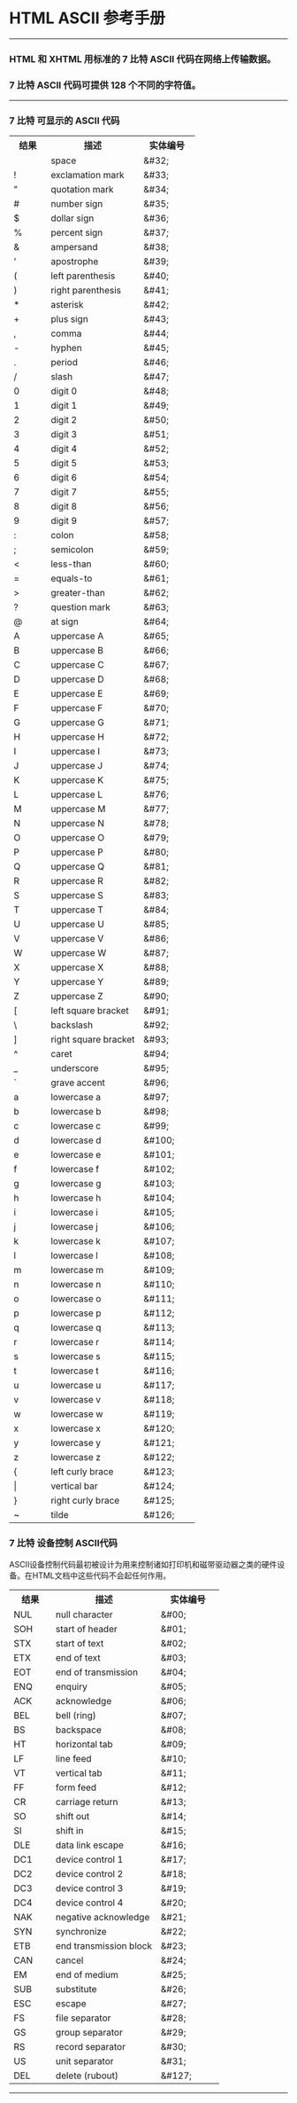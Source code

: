 # HTML ASCII 参考手册

---

### HTML 和 XHTML 用标准的 7 比特 ASCII 代码在网络上传输数据。

### 7 比特 ASCII 代码可提供 128 个不同的字符值。

---

### 7 比特 可显示的 ASCII 代码

<table class="dataintable">
    <tr>
      <th style="width:20%">结果</th>
      <th style="width:50%">描述</th>
      <th style="width:30%">实体编号</th>
    </tr>
    <tr>
      <td>&nbsp;</td>
      <td>space</td>
      <td>&amp;#32;</td>
    </tr>
    <tr>
      <td>!</td>
      <td>exclamation mark</td>
      <td>&amp;#33;</td>
    </tr>
    <tr>
      <td>&quot;</td>
      <td>quotation mark</td>
      <td>&amp;#34;</td>
    </tr>
    <tr>
      <td>#</td>
      <td>number sign</td>
      <td>&amp;#35;</td>
    </tr>
    <tr>
      <td>$</td>
      <td>dollar sign</td>
      <td>&amp;#36;</td>
    </tr>
    <tr>
      <td>%</td>
      <td>percent sign</td>
      <td>&amp;#37;</td>
    </tr>
    <tr>
      <td>&amp;</td>
      <td>ampersand</td>
      <td>&amp;#38;</td>
    </tr>
    <tr>
      <td>'</td>
      <td>apostrophe</td>
      <td>&amp;#39;</td>
    </tr>
    <tr>
      <td>(</td>
      <td>left parenthesis</td>
      <td>&amp;#40;</td>
    </tr>
    <tr>
      <td>)</td>
      <td>right parenthesis</td>
      <td>&amp;#41;</td>
    </tr>
    <tr>
      <td>*</td>
      <td>asterisk</td>
      <td>&amp;#42;</td>
    </tr>
    <tr>
      <td>+</td>
      <td>plus sign</td>
      <td>&amp;#43;</td>
    </tr>
    <tr>
      <td>,</td>
      <td>comma</td>
      <td>&amp;#44;</td>
    </tr>
    <tr>
      <td>-</td>
      <td>hyphen</td>
      <td>&amp;#45;</td>
    </tr>
    <tr>
      <td>.</td>
      <td>period</td>
      <td>&amp;#46;</td>
    </tr>
    <tr>
      <td>/</td>
      <td>slash</td>
      <td>&amp;#47;</td>
    </tr>
    <tr>
      <td>0</td>
      <td>digit 0</td>
      <td>&amp;#48;</td>
    </tr>
    <tr>
      <td>1</td>
      <td>digit 1</td>
      <td>&amp;#49;</td>
    </tr>
    <tr>
      <td>2</td>
      <td>digit 2</td>
      <td>&amp;#50;</td>
    </tr>
    <tr>
      <td>3</td>
      <td>digit 3</td>
      <td>&amp;#51;</td>
    </tr>
    <tr>
      <td>4</td>
      <td>digit 4</td>
      <td>&amp;#52;</td>
    </tr>
    <tr>
      <td>5</td>
      <td>digit 5</td>
      <td>&amp;#53;</td>
    </tr>
    <tr>
      <td>6</td>
      <td>digit 6</td>
      <td>&amp;#54;</td>
    </tr>
    <tr>
      <td>7</td>
      <td>digit 7</td>
      <td>&amp;#55;</td>
    </tr>
    <tr>
      <td>8</td>
      <td>digit 8</td>
      <td>&amp;#56;</td>
    </tr>
    <tr>
      <td>9</td>
      <td>digit 9</td>
      <td>&amp;#57;</td>
    </tr>
    <tr>
      <td>:</td>
      <td>colon</td>
      <td>&amp;#58;</td>
    </tr>
    <tr>
      <td>;</td>
      <td>semicolon</td>
      <td>&amp;#59;</td>
    </tr>
    <tr>
      <td>&lt;</td>
      <td>less-than</td>
      <td>&amp;#60;</td>
    </tr>
    <tr>
      <td>&#61;</td>
      <td>equals-to</td>
      <td>&amp;#61;</td>
    </tr>
    <tr>
      <td>&#62;</td>
      <td>greater-than</td>
      <td>&amp;#62;</td>
    </tr>
    <tr>
      <td>?</td>
      <td>question mark</td>
      <td>&amp;#63;</td>
    </tr>
    <tr>
      <td>@</td>
      <td>at sign</td>
      <td>&amp;#64;</td>
    </tr>
    <tr>
      <td>A</td>
      <td>uppercase A</td>
      <td>&amp;#65;</td>
    </tr>
    <tr>
      <td>B</td>
      <td>uppercase B</td>
      <td>&amp;#66;</td>
    </tr>
    <tr>
      <td>C</td>
      <td>uppercase C</td>
      <td>&amp;#67;</td>
    </tr>
    <tr>
      <td>D</td>
      <td>uppercase D</td>
      <td>&amp;#68;</td>
    </tr>
    <tr>
      <td>E</td>
      <td>uppercase E</td>
      <td>&amp;#69;</td>
    </tr>
    <tr>
      <td>F</td>
      <td>uppercase F</td>
      <td>&amp;#70;</td>
    </tr>
    <tr>
      <td>G</td>
      <td>uppercase G</td>
      <td>&amp;#71;</td>
    </tr>
    <tr>
      <td>H</td>
      <td>uppercase H</td>
      <td>&amp;#72;</td>
    </tr>
    <tr>
      <td>I</td>
      <td>uppercase I</td>
      <td>&amp;#73;</td>
    </tr>
    <tr>
      <td>J</td>
      <td>uppercase J</td>
      <td>&amp;#74;</td>
    </tr>
    <tr>
      <td>K</td>
      <td>uppercase K</td>
      <td>&amp;#75;</td>
    </tr>
    <tr>
      <td>L</td>
      <td>uppercase L</td>
      <td>&amp;#76;</td>
    </tr>
    <tr>
      <td>M</td>
      <td>uppercase M</td>
      <td>&amp;#77;</td>
    </tr>
    <tr>
      <td>N</td>
      <td>uppercase N</td>
      <td>&amp;#78;</td>
    </tr>
    <tr>
      <td>O</td>
      <td>uppercase O</td>
      <td>&amp;#79;</td>
    </tr>
    <tr>
      <td>P</td>
      <td>uppercase P</td>
      <td>&amp;#80;</td>
    </tr>
    <tr>
      <td>Q</td>
      <td>uppercase Q</td>
      <td>&amp;#81;</td>
    </tr>
    <tr>
      <td>R</td>
      <td>uppercase R</td>
      <td>&amp;#82;</td>
    </tr>
    <tr>
      <td>S</td>
      <td>uppercase S</td>
      <td>&amp;#83;</td>
    </tr>
    <tr>
      <td>T</td>
      <td>uppercase T</td>
      <td>&amp;#84;</td>
    </tr>
    <tr>
      <td>U</td>
      <td>uppercase U</td>
      <td>&amp;#85;</td>
    </tr>
    <tr>
      <td>V</td>
      <td>uppercase V</td>
      <td>&amp;#86;</td>
    </tr>
    <tr>
      <td>W</td>
      <td>uppercase W</td>
      <td>&amp;#87;</td>
    </tr>
    <tr>
      <td>X</td>
      <td>uppercase X</td>
      <td>&amp;#88;</td>
    </tr>
    <tr>
      <td>Y</td>
      <td>uppercase Y</td>
      <td>&amp;#89;</td>
    </tr>
    <tr>
      <td>Z</td>
      <td>uppercase Z</td>
      <td>&amp;#90;</td>
    </tr>
    <tr>
      <td>[</td>
      <td>left square bracket</td>
      <td>&amp;#91;</td>
    </tr>
    <tr>
      <td>\</td>
      <td>backslash</td>
      <td>&amp;#92;</td>
    </tr>
    <tr>
      <td>]</td>
      <td>right square bracket</td>
      <td>&amp;#93;</td>
    </tr>
    <tr>
      <td>^</td>
      <td>caret</td>
      <td>&amp;#94;</td>
    </tr>
    <tr>
      <td>_</td>
      <td>underscore</td>
      <td>&amp;#95;</td>
    </tr>
    <tr>
      <td>`</td>
      <td>grave accent</td>
      <td>&amp;#96;</td>
    </tr>
    <tr>
      <td>a</td>
      <td>lowercase a</td>
      <td>&amp;#97;</td>
    </tr>
    <tr>
      <td>b</td>
      <td>lowercase b</td>
      <td>&amp;#98;</td>
    </tr>
    <tr>
      <td>c</td>
      <td>lowercase c</td>
      <td>&amp;#99;</td>
    </tr>
    <tr>
      <td>d</td>
      <td>lowercase d</td>
      <td>&amp;#100;</td>
    </tr>
    <tr>
      <td>e</td>
      <td>lowercase e</td>
      <td>&amp;#101;</td>
    </tr>
    <tr>
      <td>f</td>
      <td>lowercase f</td>
      <td>&amp;#102;</td>
    </tr>
    <tr>
      <td>g</td>
      <td>lowercase g</td>
      <td>&amp;#103;</td>
    </tr>
    <tr>
      <td>h</td>
      <td>lowercase h</td>
      <td>&amp;#104;</td>
    </tr>
    <tr>
      <td>i</td>
      <td>lowercase i</td>
      <td>&amp;#105;</td>
    </tr>
    <tr>
      <td>j</td>
      <td>lowercase j</td>
      <td>&amp;#106;</td>
    </tr>
    <tr>
      <td>k</td>
      <td>lowercase k</td>
      <td>&amp;#107;</td>
    </tr>
    <tr>
      <td>l</td>
      <td>lowercase l</td>
      <td>&amp;#108;</td>
    </tr>
    <tr>
      <td>m</td>
      <td>lowercase m</td>
      <td>&amp;#109;</td>
    </tr>
    <tr>
      <td>n</td>
      <td>lowercase n</td>
      <td>&amp;#110;</td>
    </tr>
    <tr>
      <td>o</td>
      <td>lowercase o</td>
      <td>&amp;#111;</td>
    </tr>
    <tr>
      <td>p</td>
      <td>lowercase p</td>
      <td>&amp;#112;</td>
    </tr>
    <tr>
      <td>q</td>
      <td>lowercase q</td>
      <td>&amp;#113;</td>
    </tr>
    <tr>
      <td>r</td>
      <td>lowercase r</td>
      <td>&amp;#114;</td>
    </tr>
    <tr>
      <td>s</td>
      <td>lowercase s</td>
      <td>&amp;#115;</td>
    </tr>
    <tr>
      <td>t</td>
      <td>lowercase t</td>
      <td>&amp;#116;</td>
    </tr>
    <tr>
      <td>u</td>
      <td>lowercase u</td>
      <td>&amp;#117;</td>
    </tr>
    <tr>
      <td>v</td>
      <td>lowercase v</td>
      <td>&amp;#118;</td>
    </tr>
    <tr>
      <td>w</td>
      <td>lowercase w</td>
      <td>&amp;#119;</td>
    </tr>
    <tr>
      <td>x</td>
      <td>lowercase x</td>
      <td>&amp;#120;</td>
    </tr>
    <tr>
      <td>y</td>
      <td>lowercase y</td>
      <td>&amp;#121;</td>
    </tr>
    <tr>
      <td>z</td>
      <td>lowercase z</td>
      <td>&amp;#122;</td>
    </tr>
    <tr>
      <td>{</td>
      <td>left curly brace</td>
      <td>&amp;#123;</td>
    </tr>
    <tr>
      <td>|</td>
      <td>vertical bar</td>
      <td>&amp;#124;</td>
    </tr>
    <tr>
      <td>}</td>
      <td>right curly brace</td>
      <td>&amp;#125;</td>
    </tr>
    <tr>
      <td>~</td>
      <td>tilde</td>
      <td>&amp;#126;</td>
    </tr>
</table>

### 7 比特 设备控制 ASCII代码

ASCII设备控制代码最初被设计为用来控制诸如打印机和磁带驱动器之类的硬件设备。在HTML文档中这些代码不会起任何作用。

<table class="dataintable">
    <tr>
      <th style="width:20%">结果</th>
      <th style="width:50%">描述</th>
      <th style="width:30%">实体编号</th>
    </tr>
    <tr>
      <td>NUL</td>
      <td>null character</td>
      <td>&amp;#00;</td>
    </tr>
    <tr>
      <td>SOH</td>
      <td>start of header</td>
      <td>&amp;#01;</td>
    </tr>
    <tr>
      <td>STX</td>
      <td>start of text</td>
      <td>&amp;#02;</td>
    </tr>
    <tr>
      <td>ETX</td>
      <td>end of text</td>
      <td>&amp;#03;</td>
    </tr>
    <tr>
      <td>EOT</td>
      <td>end of transmission</td>
      <td>&amp;#04;</td>
    </tr>
    <tr>
      <td>ENQ</td>
      <td>enquiry</td>
      <td>&amp;#05;</td>
    </tr>
    <tr>
      <td>ACK</td>
      <td>acknowledge</td>
      <td>&amp;#06;</td>
    </tr>
    <tr>
      <td>BEL</td>
      <td>bell (ring)</td>
      <td>&amp;#07;</td>
    </tr>
    <tr>
      <td>BS</td>
      <td>backspace</td>
      <td>&amp;#08;</td>
    </tr>
    <tr>
      <td>HT</td>
      <td>horizontal tab</td>
      <td>&amp;#09;</td>
    </tr>
    <tr>
      <td>LF</td>
      <td>line feed</td>
      <td>&amp;#10;</td>
    </tr>
    <tr>
      <td>VT</td>
      <td>vertical tab</td>
      <td>&amp;#11;</td>
    </tr>
    <tr>
      <td>FF</td>
      <td>form feed</td>
      <td>&amp;#12;</td>
    </tr>
    <tr>
      <td>CR</td>
      <td>carriage return</td>
      <td>&amp;#13;</td>
    </tr>
    <tr>
      <td>SO</td>
      <td>shift out</td>
      <td>&amp;#14;</td>
    </tr>
    <tr>
      <td>SI</td>
      <td>shift in</td>
      <td>&amp;#15;</td>
    </tr>
    <tr>
      <td>DLE</td>
      <td>data link escape</td>
      <td>&amp;#16;</td>
    </tr>
    <tr>
      <td>DC1</td>
      <td>device control 1</td>
      <td>&amp;#17;</td>
    </tr>
    <tr>
      <td>DC2</td>
      <td>device control 2</td>
      <td>&amp;#18;</td>
    </tr>
    <tr>
      <td>DC3</td>
      <td>device control 3</td>
      <td>&amp;#19;</td>
    </tr>
    <tr>
      <td>DC4</td>
      <td>device control 4</td>
      <td>&amp;#20;</td>
    </tr>
    <tr>
      <td>NAK</td>
      <td>negative acknowledge</td>
      <td>&amp;#21;</td>
    </tr>
    <tr>
      <td>SYN</td>
      <td>synchronize</td>
      <td>&amp;#22;</td>
    </tr>
    <tr>
      <td>ETB</td>
      <td>end transmission block</td>
      <td>&amp;#23;</td>
    </tr>
    <tr>
      <td>CAN</td>
      <td>cancel</td>
      <td>&amp;#24;</td>
    </tr>
    <tr>
      <td>EM</td>
      <td>end of medium</td>
      <td>&amp;#25;</td>
    </tr>
    <tr>
      <td>SUB</td>
      <td>substitute</td>
      <td>&amp;#26;</td>
    </tr>
    <tr>
      <td>ESC</td>
      <td>escape</td>
      <td>&amp;#27;</td>
    </tr>
    <tr>
      <td>FS</td>
      <td>file separator</td>
      <td>&amp;#28;</td>
    </tr>
    <tr>
      <td>GS</td>
      <td>group separator</td>
      <td>&amp;#29;</td>
    </tr>
    <tr>
      <td>RS</td>
      <td>record separator</td>
      <td>&amp;#30;</td>
    </tr>
    <tr>
      <td>US</td>
      <td>unit separator</td>
      <td>&amp;#31;</td>
    </tr>
    <tr>
      <td>DEL</td>
      <td>delete (rubout)</td>
      <td>&amp;#127;</td>
    </tr>
</table>

---
